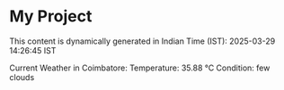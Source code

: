 # My Project

This content is dynamically generated in Indian Time (IST): 2025-03-29 14:26:45 IST


Current Weather in Coimbatore:
Temperature: 35.88 °C
Condition: few clouds
